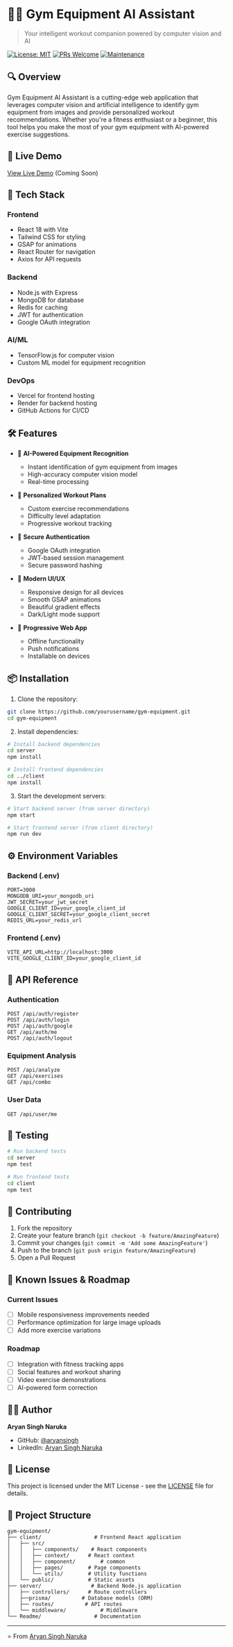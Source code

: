 # 🏋️‍♂️ Gym Equipment AI Assistant

> Your intelligent workout companion powered by computer vision and AI

[![License: MIT](https://img.shields.io/badge/License-MIT-yellow.svg)](https://opensource.org/licenses/MIT)
[![PRs Welcome](https://img.shields.io/badge/PRs-welcome-brightgreen.svg?style=flat-square)](http://makeapullrequest.com)
[![Maintenance](https://img.shields.io/badge/Maintained%3F-yes-green.svg)](https://github.com/yourusername/gym-equipment/graphs/commit-activity)

## 🔍 Overview

Gym Equipment AI Assistant is a cutting-edge web application that leverages computer vision and artificial intelligence to identify gym equipment from images and provide personalized workout recommendations. Whether you're a fitness enthusiast or a beginner, this tool helps you make the most of your gym equipment with AI-powered exercise suggestions.

## 🚀 Live Demo

[View Live Demo](https://gym-equipment-ai.vercel.app) (Coming Soon)

## 🧰 Tech Stack

### Frontend
- React 18 with Vite
- Tailwind CSS for styling
- GSAP for animations
- React Router for navigation
- Axios for API requests

### Backend
- Node.js with Express
- MongoDB for database
- Redis for caching
- JWT for authentication
- Google OAuth integration

### AI/ML
- TensorFlow.js for computer vision
- Custom ML model for equipment recognition

### DevOps
- Vercel for frontend hosting
- Render for backend hosting
- GitHub Actions for CI/CD

## 🛠️ Features

- 🤖 **AI-Powered Equipment Recognition**
  - Instant identification of gym equipment from images
  - High-accuracy computer vision model
  - Real-time processing

- 💪 **Personalized Workout Plans**
  - Custom exercise recommendations
  - Difficulty level adaptation
  - Progressive workout tracking

- 🔐 **Secure Authentication**
  - Google OAuth integration
  - JWT-based session management
  - Secure password hashing

- 🎨 **Modern UI/UX**
  - Responsive design for all devices
  - Smooth GSAP animations
  - Beautiful gradient effects
  - Dark/Light mode support

- 📱 **Progressive Web App**
  - Offline functionality
  - Push notifications
  - Installable on devices

## 📦 Installation

1. Clone the repository:
```bash
git clone https://github.com/yourusername/gym-equipment.git
cd gym-equipment
```

2. Install dependencies:
```bash
# Install backend dependencies
cd server
npm install

# Install frontend dependencies
cd ../client
npm install
```

3. Start the development servers:
```bash
# Start backend server (from server directory)
npm start

# Start frontend server (from client directory)
npm run dev
```

## ⚙️ Environment Variables

### Backend (.env)
```env
PORT=3000
MONGODB_URI=your_mongodb_uri
JWT_SECRET=your_jwt_secret
GOOGLE_CLIENT_ID=your_google_client_id
GOOGLE_CLIENT_SECRET=your_google_client_secret
REDIS_URL=your_redis_url
```

### Frontend (.env)
```env
VITE_API_URL=http://localhost:3000
VITE_GOOGLE_CLIENT_ID=your_google_client_id
```

## 🔁 API Reference

### Authentication
```http
POST /api/auth/register
POST /api/auth/login
POST /api/auth/google
GET /api/auth/me
POST /api/auth/logout
```

### Equipment Analysis
```http
POST /api/analyze
GET /api/exercises
GET /api/combo 
```

### User Data
```http
GET /api/user/me
```

## 🧪 Testing

```bash
# Run backend tests
cd server
npm test

# Run frontend tests
cd client
npm test
```

## 🙋 Contributing

1. Fork the repository
2. Create your feature branch (`git checkout -b feature/AmazingFeature`)
3. Commit your changes (`git commit -m 'Add some AmazingFeature'`)
4. Push to the branch (`git push origin feature/AmazingFeature`)
5. Open a Pull Request

## 🧠 Known Issues & Roadmap

### Current Issues
- [ ] Mobile responsiveness improvements needed
- [ ] Performance optimization for large image uploads
- [ ] Add more exercise variations

### Roadmap
- [ ] Integration with fitness tracking apps
- [ ] Social features and workout sharing
- [ ] Video exercise demonstrations
- [ ] AI-powered form correction

## 👨‍💻 Author

**Aryan Singh Naruka**
- GitHub: [@aryansingh](https://github.com/aryansingh)
- LinkedIn: [Aryan Singh Naruka](https://linkedin.com/in/aryansingh)

## 📄 License

This project is licensed under the MIT License - see the [LICENSE](LICENSE) file for details.

## 📁 Project Structure

```
gym-equipment/
├── client/                 # Frontend React application
│   ├── src/
│   │   ├── components/    # React components
│   │   ├── context/      # React context
│   │   ├── component/        # common
│   │   ├── pages/        # Page components
│   │   └── utils/        # Utility functions
│   └── public/           # Static assets
├── server/                # Backend Node.js application
│   ├── controllers/      # Route controllers
│   ├──prisma/          # Database models (ORM)
│   ├── routes/          # API routes
│   └── middleware/           # Middleware
└── Readme/                 # Documentation
```

---

⭐️ From [Aryan Singh Naruka](https://github.com/aryansingh)